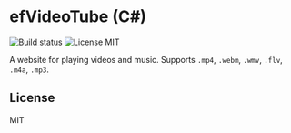 # efVideoTube (C#)

[![Build status](https://ci.appveyor.com/api/projects/status/75sknabkg5t3yo3m?svg=true)](https://ci.appveyor.com/project/eriforce/efvideotube-cs)
![License MIT](https://img.shields.io/badge/license-MIT-blue.svg)

A website for playing videos and music. Supports `.mp4`, `.webm`, `.wmv`, `.flv`, `.m4a`, `.mp3`. 


## License

MIT